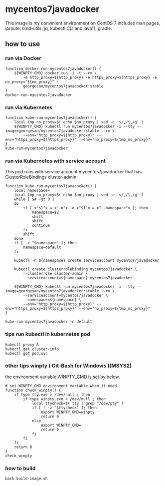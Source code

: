 # mycentos7javadocker

This image is my convinient environment on CentOS 7
includes man pages, iproute, bind-utils, jq, kubectl CLI and java11, gradle.

## how to use

### run via Docker

```
function docker-run-mycentos7javadocker() {
    ${WINPTY_CMD} docker run -i -t --rm \
        -e http_proxy=${http_proxy} -e https_proxy=${https_proxy} -e no_proxy="${no_proxy}" \
        georgesan/mycentos7javadocker:stable
}
docker-run-mycentos7javadocker
```

### run via Kubernetes

```
function kube-run-mycentos7javadocker() {
    local tmp_no_proxy=$( echo $no_proxy | sed -e 's/,/\,/g' )
    ${WINPTY_CMD} kubectl run mycentos7javadocker -i --tty --image=georgesan/mycentos7javadocker:stable --rm \
        --env="http_proxy=${http_proxy}" --env="https_proxy=${https_proxy}" --env="no_proxy=${tmp_no_proxy}"
}
kube-run-mycentos7javadocker
```

### run via Kubernetes with service account

This pod runs with service account mycentos7javadocker that has ClusterRoleBindings cluster-admin.

```
function kube-run-mycentos7javadocker() {
    local namespace=
    local tmp_no_proxy=$( echo $no_proxy | sed -e 's/,/\,/g' )
    while [ $# -gt 0 ]
    do
        if [ x"$1"x = x"-n"x -o x"$1"x = x"--namespace"x ]; then
            namespace=$2
            shift
            shift
            continue
        fi
        shift
    done
    if [ -z "$namespace" ]; then
        namespace=default
    fi

    kubectl -n ${namespace} create serviceaccount mycentos7javadocker

    kubectl create clusterrolebinding mycentos7javadocker \
        --clusterrole cluster-admin \
        --serviceaccount=${namespace}:mycentos7javadocker

    ${WINPTY_CMD} kubectl run mycentos7javadocker -i --tty --image=georgesan/mycentos7javadocker:stable --rm \
        --serviceaccount=mycentos7javadocker \
        --namespace=${namespace} \
        --env="http_proxy=${http_proxy}" --env="https_proxy=${https_proxy}" --env="no_proxy=${tmp_no_proxy}"
}

kube-run-mycentos7javadocker -n default
```


### tips run kubectl in kubernetes pod

```
kubectl proxy &
kubectl get cluster-info
kubectl get pod,svc
```



### other tips winpty ( Git-Bash for Windows )(MSYS2)

the environment variable WINPTY_CMD is set by below.

```
# set WINPTY_CMD environment variable when it need.
function check_winpty() {
    if type tty.exe > /dev/null ; then
        if type winpty.exe > /dev/null ; then
            local ttycheck=$( tty | grep "/dev/pty" )
            if [ ! -z "$ttycheck" ]; then
                export WINPTY_CMD=winpty
                return 0
            else
                export WINPTY_CMD=
                return 0
            fi
        fi
    fi
    return 0
}
check_winpty

```

### how to build

```
bash build-image.sh
```




